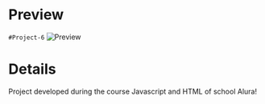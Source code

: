 # Preview
```#Project-6```
![Preview](./preview.png)
# Details
Project developed during the course Javascript and HTML of school Alura! 
